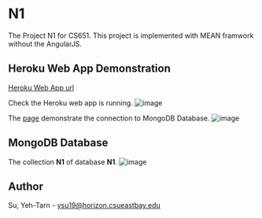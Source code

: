 # N1
The Project N1 for CS651. This project is implemented with MEAN framwork without the AngularJS.

## Heroku Web App Demonstration

[Heroku Web App url](https://cs651-n1-ysu19.herokuapp.com/db)

Check the Heroku web app is running.
![image](https://github.com/SuYehTarn/N1/blob/main/imgs/3.png)

The [page](https://cs651-n1-ysu19.herokuapp.com/db) demonstrate the connection to MongoDB Database.
![image](https://github.com/SuYehTarn/N1/blob/main/imgs/2.png)

## MongoDB Database

The collection **N1** of database **N1**.
![image](https://github.com/SuYehTarn/N1/blob/main/imgs/1.png)

## Author

Su, Yeh-Tarn - ysu19@horizon.csueastbay.edu
